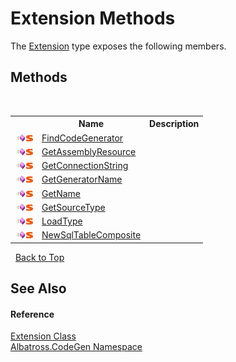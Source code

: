 # Extension Methods
 

The <a href="E0930E40">Extension</a> type exposes the following members.


## Methods
&nbsp;<table><tr><th></th><th>Name</th><th>Description</th></tr><tr><td>![Public method](media/pubmethod.gif "Public method")![Static member](media/static.gif "Static member")</td><td><a href="102DE2FB">FindCodeGenerator</a></td><td /></tr><tr><td>![Public method](media/pubmethod.gif "Public method")![Static member](media/static.gif "Static member")</td><td><a href="C3ED44E1">GetAssemblyResource</a></td><td /></tr><tr><td>![Public method](media/pubmethod.gif "Public method")![Static member](media/static.gif "Static member")</td><td><a href="A25F52E3">GetConnectionString</a></td><td /></tr><tr><td>![Public method](media/pubmethod.gif "Public method")![Static member](media/static.gif "Static member")</td><td><a href="B6268AD2">GetGeneratorName</a></td><td /></tr><tr><td>![Public method](media/pubmethod.gif "Public method")![Static member](media/static.gif "Static member")</td><td><a href="DD81418D">GetName</a></td><td /></tr><tr><td>![Public method](media/pubmethod.gif "Public method")![Static member](media/static.gif "Static member")</td><td><a href="5849F408">GetSourceType</a></td><td /></tr><tr><td>![Public method](media/pubmethod.gif "Public method")![Static member](media/static.gif "Static member")</td><td><a href="6F6CA697">LoadType</a></td><td /></tr><tr><td>![Public method](media/pubmethod.gif "Public method")![Static member](media/static.gif "Static member")</td><td><a href="E6F19C8E">NewSqlTableComposite</a></td><td /></tr></table>&nbsp;
<a href="#extension-methods">Back to Top</a>

## See Also


#### Reference
<a href="E0930E40">Extension Class</a><br /><a href="DCDDD28E">Albatross.CodeGen Namespace</a><br />
